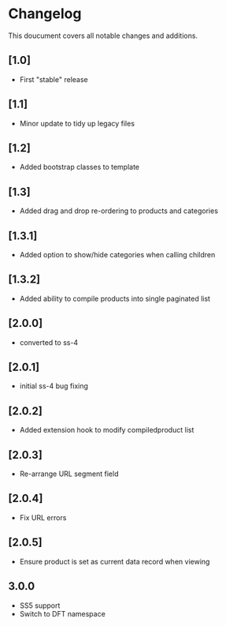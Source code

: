 # Changelog

This doucument covers all notable changes and additions.
## [1.0]

* First "stable" release

## [1.1]

* Minor update to tidy up legacy files

## [1.2]

* Added bootstrap classes to template

## [1.3]

* Added drag and drop re-ordering to products and categories

## [1.3.1]

* Added option to show/hide categories when calling children

## [1.3.2]

* Added ability to compile products into single paginated list


## [2.0.0]

* converted to ss-4

## [2.0.1]

* initial ss-4 bug fixing

## [2.0.2]

* Added extension hook to modify compiledproduct list

## [2.0.3]

* Re-arrange URL segment field

## [2.0.4]

* Fix URL errors

## [2.0.5]

* Ensure product is set as current data record when viewing

## 3.0.0

* SS5 support
* Switch to DFT namespace